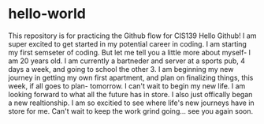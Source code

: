 # hello-world
This repository is for practicing the Github flow for CIS139
Hello Github! I am super excited to get started in my potential career in coding. I am starting my first semseter of coding. But let me tell you a little more about myself- I am 20 years old. I am currently a bartneder and server at a sports pub, 4 days a week, and going to school the other 3. I am beginning my new journey in getting my own first apartment, and plan on finalizing things, this week, if all goes to plan- tomorrow. I can't wait to begin my new life. I am looking forward to what all the future has in store. I also just offically began a new realtionship. I am so excitied to see where life's new journeys have in store for me. Can't wait to keep the work grind going... see you again soon.
